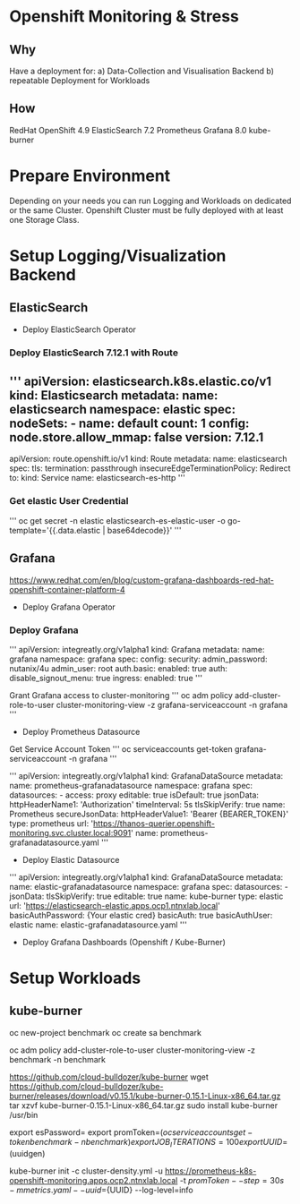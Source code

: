 # Openshift Monitoring & Stress

## Why
Have a deployment for:
a) Data-Collection and Visualisation Backend
b) repeatable Deployment for Workloads

## How
RedHat OpenShift 4.9
ElasticSearch 7.2
Prometheus
Grafana 8.0
kube-burner

# Prepare Environment
Depending on your needs you can run Logging and Workloads on dedicated or the same Cluster.
Openshift Cluster must be fully deployed with at least one Storage Class.


# Setup Logging/Visualization Backend

## ElasticSearch
- Deploy ElasticSearch Operator
### Deploy ElasticSearch 7.12.1 with Route
'''
apiVersion: elasticsearch.k8s.elastic.co/v1
kind: Elasticsearch
metadata:
  name: elasticsearch
  namespace: elastic
spec:
  nodeSets:
    - name: default
      count: 1
      config:
        node.store.allow_mmap: false
  version: 7.12.1
---
apiVersion: route.openshift.io/v1
kind: Route
metadata:
  name: elasticsearch
spec:
  tls:
    termination: passthrough
    insecureEdgeTerminationPolicy: Redirect
  to:
    kind: Service
    name: elasticsearch-es-http
'''
### Get elastic User Credential
'''
oc get secret -n elastic elasticsearch-es-elastic-user  -o go-template='{{.data.elastic | base64decode}}'
'''
## Grafana


https://www.redhat.com/en/blog/custom-grafana-dashboards-red-hat-openshift-container-platform-4


- Deploy Grafana Operator
### Deploy Grafana
'''
apiVersion: integreatly.org/v1alpha1
kind: Grafana
metadata:
  name: grafana
  namespace: grafana
spec:
  config:
    security:
      admin_password: nutanix/4u
      admin_user: root
    auth.basic:
      enabled: true
    auth:
      disable_signout_menu: true
  ingress:
    enabled: true
'''

Grant Grafana access to cluster-monitoring
'''
oc adm policy add-cluster-role-to-user cluster-monitoring-view -z grafana-serviceaccount -n grafana
'''

- Deploy Prometheus Datasource

Get Service Account Token
'''
oc serviceaccounts get-token grafana-serviceaccount -n grafana
'''

'''
apiVersion: integreatly.org/v1alpha1
kind: GrafanaDataSource
metadata:
  name: prometheus-grafanadatasource
  namespace: grafana
spec:
  datasources:
    - access: proxy
      editable: true
      isDefault: true
      jsonData:
        httpHeaderName1: 'Authorization'
        timeInterval: 5s
        tlsSkipVerify: true
      name: Prometheus
      secureJsonData:
        httpHeaderValue1: 'Bearer {BEARER_TOKEN}'
      type: prometheus
      url: 'https://thanos-querier.openshift-monitoring.svc.cluster.local:9091'
  name: prometheus-grafanadatasource.yaml
'''

- Deploy Elastic Datasource


'''
apiVersion: integreatly.org/v1alpha1
kind: GrafanaDataSource
metadata:
  name: elastic-grafanadatasource
  namespace: grafana
spec:
  datasources:
    - jsonData:
        tlsSkipVerify: true
      editable: true
      name: kube-burner
      type: elastic
      url: 'https://elasticsearch-elastic.apps.ocp1.ntnxlab.local'
      basicAuthPassword: {Your elastic cred}
      basicAuth: true
      basicAuthUser: elastic
  name: elastic-grafanadatasource.yaml
'''  
- Deploy Grafana Dashboards (Openshift / Kube-Burner)

# Setup Workloads
## kube-burner

oc new-project benchmark
oc create sa benchmark

oc adm policy add-cluster-role-to-user cluster-monitoring-view -z benchmark -n benchmark

https://github.com/cloud-bulldozer/kube-burner
wget https://github.com/cloud-bulldozer/kube-burner/releases/download/v0.15.1/kube-burner-0.15.1-Linux-x86_64.tar.gz
tar xzvf kube-burner-0.15.1-Linux-x86_64.tar.gz
sudo install kube-burner /usr/bin

export esPassword=
export promToken=$(oc serviceaccounts get-token benchmark -n benchmark)
export JOB_ITERATIONS=100
export UUID=$(uuidgen)

kube-burner init -c cluster-density.yml -u https://prometheus-k8s-openshift-monitoring.apps.ocp2.ntnxlab.local -t ${promToken} --step=30s -m metrics.yaml --uuid=${UUID} --log-level=info
